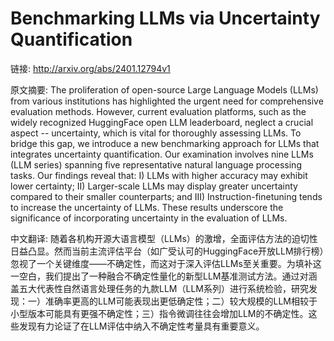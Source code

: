 # Benchmarking LLMs via Uncertainty Quantification

链接: http://arxiv.org/abs/2401.12794v1

原文摘要:
The proliferation of open-source Large Language Models (LLMs) from various
institutions has highlighted the urgent need for comprehensive evaluation
methods. However, current evaluation platforms, such as the widely recognized
HuggingFace open LLM leaderboard, neglect a crucial aspect -- uncertainty,
which is vital for thoroughly assessing LLMs. To bridge this gap, we introduce
a new benchmarking approach for LLMs that integrates uncertainty
quantification. Our examination involves nine LLMs (LLM series) spanning five
representative natural language processing tasks. Our findings reveal that: I)
LLMs with higher accuracy may exhibit lower certainty; II) Larger-scale LLMs
may display greater uncertainty compared to their smaller counterparts; and
III) Instruction-finetuning tends to increase the uncertainty of LLMs. These
results underscore the significance of incorporating uncertainty in the
evaluation of LLMs.

中文翻译:
随着各机构开源大语言模型（LLMs）的激增，全面评估方法的迫切性日益凸显。然而当前主流评估平台（如广受认可的HuggingFace开放LLM排行榜）忽视了一个关键维度——不确定性，而这对于深入评估LLMs至关重要。为填补这一空白，我们提出了一种融合不确定性量化的新型LLM基准测试方法。通过对涵盖五大代表性自然语言处理任务的九款LLM（LLM系列）进行系统检验，研究发现：一）准确率更高的LLM可能表现出更低确定性；二）较大规模的LLM相较于小型版本可能具有更强不确定性；三）指令微调往往会增加LLM的不确定性。这些发现有力论证了在LLM评估中纳入不确定性考量具有重要意义。
